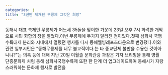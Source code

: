 ```yaml
---
categories: j
title: "3년만 제개된 무릉제 그것은 희망"
---
```

동해시 대표 축제인 무릉제가 어느세 35돌을 맞이한 가운데 23일 오후 7시 화려한 개막으로 시민 화합의 장을 열었다.이번 무릉제에 두가지 달라진 점이있다.첫째 삼화사 국행 수륙대제 분리와 시내에서 열렸던 행사를 다시 동해웰빙레포츠타운으로 변경됐다.이와 관련 일부시민은 "동해무릉제를 너무 불교적이다.는 타 종교단체 불만을 수용한 것이아니냐?"는 의혹 등에 대해 지난 20일 이월출 문화관광 과장은 기자 브리핑을 통해 영월 단종문화제 처럼 동해 삼화사국행수륙제 또한 한 단계 더 업그레이드하여 동해시가 자랑스러워하는 문화제 행사로 발전을